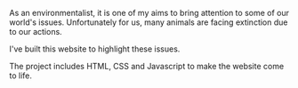 As an environmentalist, it is one of my aims to bring attention to some of our world's issues. Unfortunately for us, many animals are facing extinction due to our actions.

I've built this website to highlight these issues.

The project includes HTML, CSS and Javascript to make the website come to life.
